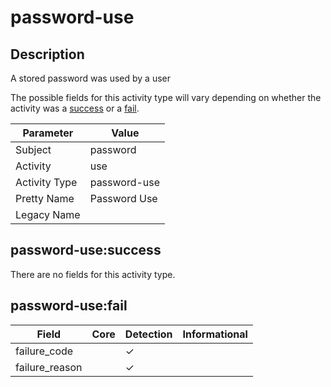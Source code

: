 password-use
============

Description
-----------
A stored password was used by a user

The possible fields for this activity type will vary depending on whether the activity was a [success](#password-usesuccess) or a [fail](#password-usefail).

| Parameter     | Value        |
| ------------- | ------------ |
| Subject       | password     |
| Activity      | use          |
| Activity Type | password-use |
| Pretty Name   | Password Use |
| Legacy Name   |              |

password-use:success
--------------------

There are no fields for this activity type.


password-use:fail
-----------------

| Field          | Core | Detection | Informational |
| -------------- | ---- | --------- | ------------- |
| failure_code   |      | &#10003;  |               |
| failure_reason |      | &#10003;  |               |